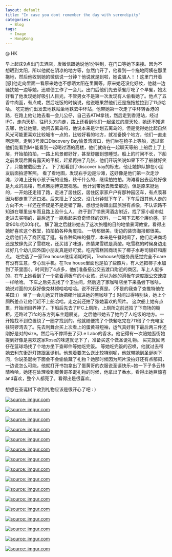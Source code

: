 ```yaml
---
layout: default
title: "In case you dont remember the day with serendipity"
categories:
  - Blog
tags:
  - Image
  - HongKong
---
```


@ HK

早上起床9点出门去酒店，发微信跟她说他1分钟到，在门口等她下来接。因为不想晒到太阳，所以他就在阴凉的地方等，忽然门开了，他看到一个拖地阿姨在那里拖地，然后他收到她的微信说一分钟？他说就是到啦，她说骗人！！这里门开着[怒]他走向里面一看原来她也不想晒太阳在里面等。原来她还没化好妆，他就一边骚扰她一边等她，还顺便工作了一会儿。出门后他们先去茶餐厅吃了个早餐，她太好看了他发现她好吸引人目光，不管男女不是第一次发现有人偷看她了。他点了五香牛肉面，有点咸，然后吃饭的时候说，他说嗯果然他们还是拖拖拉拉到了11点哈哈。
吃完他们出发去地铁站坐地铁去中环站，他带她第一次走了中环转香港的路，在路上他让她去看一会儿公仔，自己去ATM拿钱，然后走到香港站，经过IFC，走向天桥，往码头方向走，路上还看到他们一起坐过的摩天轮，她还不知道去哪，他让她猜，她问去离岛吗，他说本来是计划去离岛的，但是觉得她比起自然风光可能更喜欢比较城市一点的，比较好看的地方，就准备换个地方，他们一直走啊走啊，走到3号渡口Discovery Bay愉景湾渡口，他们坐在椅子上等船，透过窗他们能看到M+能看到一起喝过酒的高楼，他们就倚在一起聊天等船
上船后上了上层，开始拍拍拍，一路上风景都好好，甚至舒服到想睡觉。船上的时间不长，下船之前发现后面有露天的甲板，赶紧再拍了几张，他们开玩笑说如果下不了船就好笑了，只能被载回去了。
下了船看到了discover bay的标志，他让她排队排在小朋友后面拍游客照。
看了看地图，发现右手边是沙滩，这好像是他们第一次走沙滩，沙滩上还有小孩子玩的设施，秋千什么的，继续拍拍拍。海滩看出去远处好像是九龙的高楼，有点赛朋博克既视感。
他计划带她去教堂那边，但是原来挺远的，一开始还走错了路，走进了居住区，居住区家家户户有那种园区车，有点羡慕因为都走累了还口渴。后来搭上了公交，没几分钟就下车了，下车后跟其他人走的方向不大一样还在怀疑是不是走错了路，想想觉得跟出国旅游有点像，不认识路不知道在哪里坐车而且路上没什么人。
终于到了愉景湾酒店附近，找了家小超市就走进去买喝的，最后选了一瓶看起来奇奇怪怪的饮料，一口喝下去那个廉价感，非常90年代00年代。
解了渴之后就带她去了这次旅程的目的地愉景湾教堂。看得出她好喜欢这个教堂，拍拍拍各种角度拍。
一切都很美，街边的装饰海报都很美。
之后他们去了商区逛了逛，有各种风味的餐厅，本来是午餐时间了，他们走进商场还是放肆先买了雪糕吃，还买错了味道，热情果雪糕是真酸。吃雪糕的时候身边走过好几个幼儿园外国小朋友真是好可爱。吃完雪糕回商场买了椰子水寿司甜虾和甜点。
吃完选了一家Tea house继续消耗时间，Teahouse的服务员感觉完全不care有没有生意，专心玩手机。在Tea house里面也是拍了些照片，有人还把椰子水加到了茶里面:)。时间到了4点多，他们准备搭公交去渡口附近的商区。车上人挺多的，在车上她看到了一个拿着滑板车的小女孩，还以为她的滑板车速度跟公交速度一样哈哈。
下车之后先去找了个卫生间，然后选了家咖啡店坐下来品尝下咖啡。 她说对面的大叔好像克林顿哈哈哈哈。说不好还真是。（不是的我查了查推特他在美国:)）
坐了一会儿她又开始把椰汁加进她的黑咖啡了:)
时间过得特别快，她上个厕所差点让他们赶不上船哈哈。走之前还拍了张她喜欢的照片。
这次船上她有点累，开始闭目养神了。下船后先去了IFC上厕所，上厕所之前还拍了下商场的橱柜。还路过了ifc的东方列车主题展览。
之后他带她去了她约了人吃饭的地方。一开始找不到位置绕了一圈才找到的。他就随便找了个快餐吃完在711借了个充电宝往铜锣湾去了。先去利舞台买上次看上的蛋黄哥短袖，运气真好剩下最后两三件还刚好是对的size。然后马不停蹄去了买Le Labo的香水。他记得有一次陪她逛街她提到好像是喜欢这家Rose的味道就记下了，准备买这个做圣诞礼物。
买完就回湾仔在篮球场找了个地方坐下查邮件等她吃完饭。
等她吃完饭的召唤，他就过去带她去利东街逛灯饰跟圣诞树。他想着要怎么送比较特别呢，他就带她到圣诞树下问，你说圣诞树下面会不会偷偷藏了礼物？她那时候因为照片没拍好还有点郁闷，一边说怎么可能，他就打开书包拿出了蛋黄哥的衣服说圣诞快乐~她一下子多云转晴哈哈，她还在处理收到蛋黄哥圣诞礼物的时候，他拿出了香水，看得出她巨惊喜and喜欢，整个人都亮了。看得出是很喜欢。

想想在圣诞树下收到礼物应该是很开心了吧 : )

<a href="https://imgur.com/UdBPwXq"><img src="https://i.imgur.com/UdBPwXq.jpg" title="source: imgur.com" /></a>

<a href="https://imgur.com/5NVGoFX"><img src="https://i.imgur.com/5NVGoFX.jpg" title="source: imgur.com" /></a>

<a href="https://imgur.com/rlIdLfG"><img src="https://i.imgur.com/rlIdLfG.jpg" title="source: imgur.com" /></a>

<a href="https://imgur.com/4ywHLmC"><img src="https://i.imgur.com/4ywHLmC.jpg" title="source: imgur.com" /></a>

<a href="https://imgur.com/ik2Y8fl"><img src="https://i.imgur.com/ik2Y8fl.jpg" title="source: imgur.com" /></a>

<a href="https://imgur.com/ExirbVm"><img src="https://i.imgur.com/ExirbVm.jpg" title="source: imgur.com" /></a>

<a href="https://imgur.com/BmdWdwi"><img src="https://i.imgur.com/BmdWdwi.jpg" title="source: imgur.com" /></a>

<a href="https://imgur.com/dzgciVI"><img src="https://i.imgur.com/dzgciVI.jpg" title="source: imgur.com" /></a>

<a href="https://imgur.com/WkE6KvA"><img src="https://i.imgur.com/WkE6KvA.jpg" title="source: imgur.com" /></a>

<a href="https://imgur.com/74gnC5o"><img src="https://i.imgur.com/74gnC5o.jpg" title="source: imgur.com" /></a>

<a href="https://imgur.com/yQHDlGr"><img src="https://i.imgur.com/yQHDlGr.jpg" title="source: imgur.com" /></a>

<a href="https://imgur.com/k6aISmH"><img src="https://i.imgur.com/k6aISmH.jpg" title="source: imgur.com" /></a>

<a href="https://imgur.com/hlmbeR6"><img src="https://i.imgur.com/hlmbeR6.jpg" title="source: imgur.com" /></a>

<a href="https://imgur.com/DzWzaGT"><img src="https://i.imgur.com/DzWzaGT.jpg" title="source: imgur.com" /></a>

<a href="https://imgur.com/YHa1PwN"><img src="https://i.imgur.com/YHa1PwN.jpg" title="source: imgur.com" /></a>

<a href="https://imgur.com/xwxfVn0"><img src="https://i.imgur.com/xwxfVn0.jpg" title="source: imgur.com" /></a>

<script src="https://utteranc.es/client.js"
        repo="serendipityinlife/serendipityinlife.github.io"
        issue-term="pathname"
        theme="github-light"
        crossorigin="anonymous"
        async>
</script>
